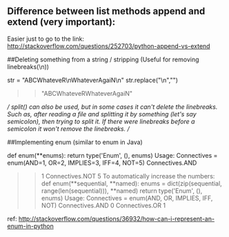 ## Difference between list methods append and extend (very important):

Easier just to go to the link:
http://stackoverflow.com/questions/252703/python-append-vs-extend

##Deleting something from a string / stripping (Useful for removing linebreaks(\n))

str = "ABCWhateveR\nWhateverAgaiN\n"
str.replace("\n","")
>>"ABCWhateveRWhateverAgaiN"

*/ split() can also be used, but in some cases it can't delete the linebreaks. Such as, after reading a file and splitting it by something (let's say semicolon), then trying to split it. If there were linebreaks before a semicolon it won't remove the linebreaks. /*

##Implementing enum (similar to enum in Java)

def enum(**enums):
  return type('Enum', (), enums)
Usage:
Connectives = enum(AND=1, OR=2, IMPLIES=3, IFF=4, NOT=5)
Connectives.AND
>> 1
Connectives.NOT
>> 5
To automatically increase the numbers:
def enum(**sequential, **named):
  enums = dict(zip(sequential, range(len(sequential))), **named)
  return type('Enum', (), enums)
Usage:
Connectives = enum(AND, OR, IMPLIES, IFF, NOT)
Connectives.AND
>> 0
Connectives.OR
>>1

ref: http://stackoverflow.com/questions/36932/how-can-i-represent-an-enum-in-python
